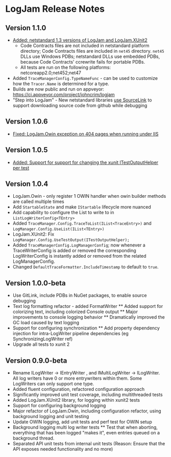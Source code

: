 # LogJam Release Notes

## Version 1.1.0
* [Added: netstandard 1.3 versions of LogJam and LogJam.XUnit2](https://github.com/logjam2/logjam/issues/21)
  * Code Contracts files are not included in netstandard platform directory; Code Contracts files are included in `net45` directory. `net45` DLLs use Windows PDBs; netstandard DLLs use embedded PDBs, because Code Contracts' ccrewrite fails for portable PDBs.
  * All tests are run on the following platforms: netcoreapp2.0;net452;net47
* Added `TraceManagerConfig.TypeNameFunc` - can be used to customize how the `Tracer.Name` is determined for a type.
* Builds are now public and run on appveyor: https://ci.appveyor.com/project/johncrim/logjam
* "Step into LogJam" - New netstandard libraries [use SourceLink](https://github.com/ctaggart/SourceLink) to support downloading source code from github while debugging

## Version 1.0.6
* [Fixed: LogJam.Owin exception on 404 pages when running under IIS](https://github.com/logjam2/logjam/issues/22)

## Version 1.0.5
* [Added: Support for support for changing the xunit ITestOutputHelper per test](https://github.com/logjam2/logjam/issues/17)

## Version 1.0.4
* LogJam.Owin - only register 1 OWIN handler when owin builder methods are called multiple times
* Add `StartableState` and make `IStartable` lifecycle more nuanced
* Add capability to configure the List to write to in `ListLogWriterConfig<TEntry>`
* Added `TraceManager.Config.TraceToList(IList<TraceEntry>)` and `LogManager.Config.UseList(IList<TEntry>)`
* LogJam.XUnit2: Fix `LogManager.Config.UseTestOutput(ITestOutputHelper);`
* Added `TraceManagerConfig.LogManagerConfig`; now whenever a TraceWriterConfig is added or removed the corresponding LogWriterConfig is instantly added or removed from the related LogManagerConfig.
* Changed `DefaultTraceFormatter.IncludeTimestamp` to default to `true`.
  

## Version 1.0.0-beta
* Use GitLink, include PDBs in NuGet packages, to enable source debugging
* Text log formatting refactor - added FormatWriter
** Added support for colorizing text, including colorized Console output
** Major improvements to console logging behavior
** Dramatically improved the GC load caused by text logging
* Support for configuring synchronization
** Add property dependency injection for intra-LogWriter pipeline dependencies (eg SynchronizingLogWriter ref)
* Upgrade all tests to xunit 2

## Version 0.9.0-beta
* Rename ILogWriter<tentry>
	-> IEntryWriter<tentry>
		, and IMultiLogWriter -> ILogWriter.  All log writers have 0 or more entrywriters within them.  Some LogWriters can only support one type.
* Added fluent configuration, refactored configuration approach
* Significantly improved unit test coverage, including multithreaded tests
* Added LogJam.XUnit2 library, for logging within xunit2 tests
* Support for configuring background logging
* Major refactor of LogJam.Owin, including configuration refactor, using background logging and unit testing
* Update OWIN logging, add unit tests and perf test for OWIN setup
* Background logging multi log writer tests
** Test that when aborting, everything that has been logged "makes it", even entries queued on a background thread.
* Separated API unit tests from internal unit tests
(Reason: Ensure that the API exposes needed functionality and no more)
